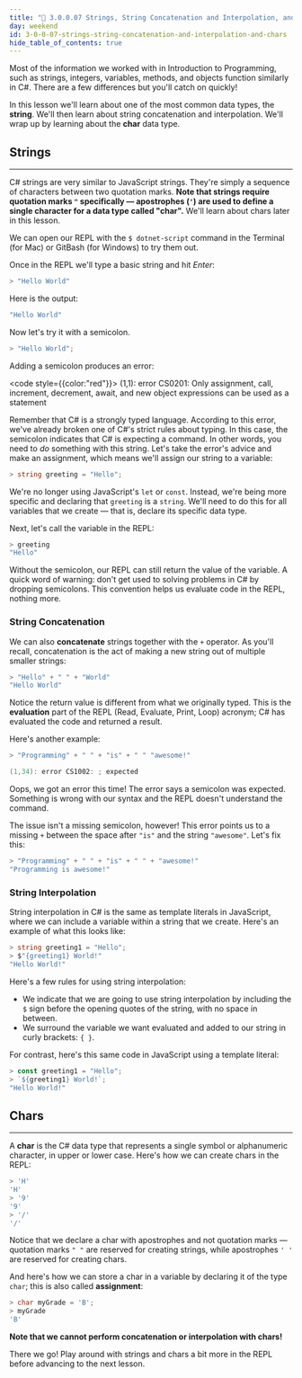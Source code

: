 ```yaml
---
title: "📓 3.0.0.07 Strings, String Concatenation and Interpolation, and Chars"
day: weekend
id: 3-0-0-07-strings-string-concatenation-and-interpolation-and-chars
hide_table_of_contents: true
---
```


Most of the information we worked with in Introduction to Programming, such as strings, integers, variables, methods, and objects function similarly in C#. There are a few differences but you'll catch on quickly! 

In this lesson we'll learn about one of the most common data types, the **string**. We'll then learn about string concatenation and interpolation. We'll wrap up by learning about the **char** data type.

## Strings
---

C# strings are very similar to JavaScript strings. They're simply a sequence of characters between two quotation marks. **Note that strings require quotation marks `"` specifically — apostrophes (`'`) are used to define a single character for a data type called "char".** We'll learn about chars later in this lesson.

We can open our REPL with the `$ dotnet-script` command in the Terminal (for Mac) or GitBash (for Windows) to try them out.

Once in the REPL we'll type a basic string and hit _Enter_:

```csharp
> "Hello World"
```

Here is the output:

```csharp
"Hello World"
```

Now let's try it with a semicolon.

```csharp
> "Hello World";
```

Adding a semicolon produces an error:

<code style={{color:"red"}}>
(1,1): error CS0201: Only assignment, call, increment, decrement, await, and new object expressions can be used as a statement
</code>

Remember that C# is a strongly typed language. According to this error, we've already broken one of C#'s strict rules about typing. In this case, the semicolon indicates that C# is expecting a command. In other words, you need to _do_ something with this string. Let's take the error's advice and make an assignment, which means we'll assign our string to a variable:

```csharp
> string greeting = "Hello";
```

We're no longer using JavaScript's `let` or `const`. Instead, we're being more specific and declaring that `greeting` is a `string`. We'll need to do this for all variables that we create — that is, declare its specific data type. 

Next, let's call the variable in the REPL:

```csharp
> greeting
"Hello"
```

Without the semicolon, our REPL can still return the value of the variable. A quick word of warning: don't get used to solving problems in C# by dropping semicolons. This convention helps us evaluate code in the REPL, nothing more.

### String Concatenation

We can also **concatenate** strings together with the `+` operator. As you'll recall, concatenation is the act of making a new string out of multiple smaller strings:

```csharp
> "Hello" + " " + "World"
"Hello World"
```

Notice the return value is different from what we originally typed. This is the **evaluation** part of the REPL (Read, Evaluate, Print, Loop) acronym; C# has evaluated the code and returned a result.

Here's another example:

```csharp
> "Programming" + " " + "is" + " " "awesome!"

(1,34): error CS1002: ; expected
```

Oops, we got an error this time! The error says a semicolon was expected. Something is wrong with our syntax and the REPL doesn't understand the command.

The issue isn't a missing semicolon, however! This error points us to a missing `+` between the space after `"is"` and the string `"awesome"`. Let's fix this:

```csharp
> "Programming" + " " + "is" + " " + "awesome!"
"Programming is awesome!"
```

### String Interpolation

String interpolation in C# is the same as template literals in JavaScript, where we can include a variable within a string that we create. Here's an example of what this looks like:

```csharp
> string greeting1 = "Hello";
> $"{greeting1} World!"
"Hello World!"
```

Here's a few rules for using string interpolation:

* We indicate that we are going to use string interpolation by including the `$` sign before the opening quotes of the string, with no space in between.
* We surround the variable we want evaluated and added to our string in curly brackets: `{ }`.

For contrast, here's this same code in JavaScript using a template literal:

```javascript
> const greeting1 = "Hello";
> `${greeting1} World!`;
"Hello World!"
```

## Chars
---

A **char** is the C# data type that represents a single symbol or alphanumeric character, in upper or lower case. Here's how we can create chars in the REPL:

```csharp
> 'H'
'H'
> '9'
'9'
> '/'
'/'
```

Notice that we declare a char with apostrophes and not quotation marks — quotation marks `" "` are reserved for creating strings, while apostrophes `' '` are reserved for creating chars.

And here's how we can store a char in a variable by declaring it of the type `char`; this is also called **assignment**:

```csharp
> char myGrade = 'B';
> myGrade
'B'
```

**Note that we cannot perform concatenation or interpolation with chars!** 

There we go! Play around with strings and chars a bit more in the REPL before advancing to the next lesson.
